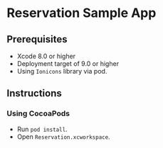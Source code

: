 # Reservation Sample App

## Prerequisites
- Xcode 8.0 or higher
- Deployment target of 9.0 or higher
- Using `Ionicons` library via pod.

## Instructions

### Using CocoaPods
- Run `pod install`.
- Open `Reservation.xcworkspace`.
